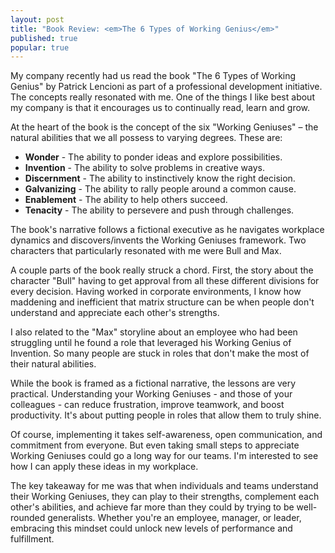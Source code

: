 ```yaml
---
layout: post
title: "Book Review: <em>The 6 Types of Working Genius</em>"
published: true
popular: true
---
```


My company recently had us read the book "The 6 Types of Working Genius" by Patrick Lencioni as part of a professional development initiative. The concepts really resonated with me. One of the things I like best about my company is that it encourages us to continually read, learn and grow.

At the heart of the book is the concept of the six "Working Geniuses" – the natural abilities that we all possess to varying degrees. These are:

* **Wonder** - The ability to ponder ideas and explore possibilities.
* **Invention** - The ability to solve problems in creative ways. 
* **Discernment** - The ability to instinctively know the right decision.
* **Galvanizing** - The ability to rally people around a common cause.
* **Enablement** - The ability to help others succeed.
* **Tenacity** - The ability to persevere and push through challenges.

The book's narrative follows a fictional executive as he navigates workplace dynamics and discovers/invents the Working Geniuses framework. Two characters that particularly resonated with me were Bull and Max.

A couple parts of the book really struck a chord. First, the story about the character "Bull" having to get approval from all these different divisions for every decision. Having worked in corporate environments, I know how maddening and inefficient that matrix structure can be when people don't understand and appreciate each other's strengths.

I also related to the "Max" storyline about an employee who had been struggling until he found a role that leveraged his Working Genius of Invention. So many people are stuck in roles that don't make the most of their natural abilities.

While the book is framed as a fictional narrative, the lessons are very practical. Understanding your Working Geniuses - and those of your colleagues - can reduce frustration, improve teamwork, and boost productivity. It's about putting people in roles that allow them to truly shine.

Of course, implementing it takes self-awareness, open communication, and commitment from everyone. But even taking small steps to appreciate Working Geniuses could go a long way for our teams. I'm interested to see how I can apply these ideas in my workplace.

The key takeaway for me was that when individuals and teams understand their Working Geniuses, they can play to their strengths, complement each other's abilities, and achieve far more than they could by trying to be well-rounded generalists. Whether you're an employee, manager, or leader, embracing this mindset could unlock new levels of performance and fulfillment.
